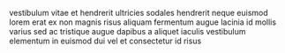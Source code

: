 vestibulum vitae et hendrerit ultricies sodales hendrerit neque euismod lorem
erat ex non magnis risus aliquam fermentum augue lacinia id mollis varius sed
ac tristique augue dapibus a aliquet iaculis vestibulum elementum in euismod
dui vel et consectetur id risus